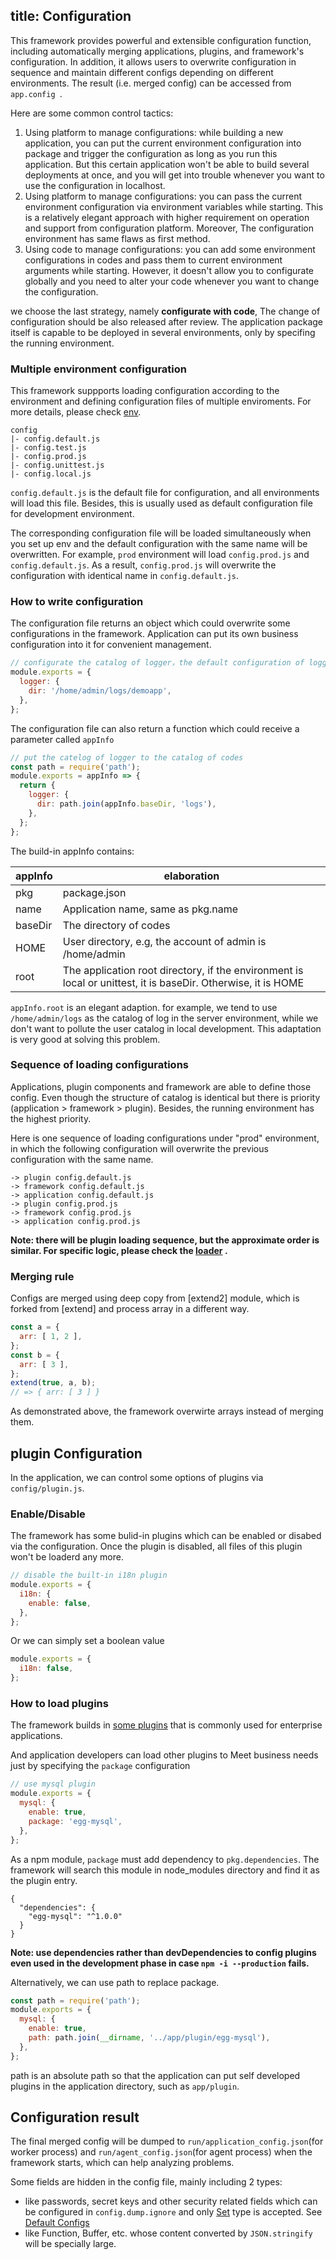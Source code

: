 title: Configuration
---
This framework provides powerful and extensible configuration function, including automatically merging applications, plugins, and framework's configuration. In addition, it allows users to overwrite configuration in sequence and maintain different configs depending on different environments. The result (i.e. merged config) can be accessed from `app.config `.

Here are some common control tactics:

1. Using platform to manage configurations: while building a new application, you can put the current environment configuration into package and trigger the configuration as long as you run this application. But this certain application won't be able to build several deployments at once, and you will get into trouble whenever you want to use the configuration in localhost.
2. Using platform to manage configurations: you can pass the current environment configuration via environment variables while starting. This is a relatively elegant approach with higher requirement on operation and support from configuration platform. Moreover, The configuration environment has same flaws as first method.
3. Using code to manage configurations: you can add some environment configurations in codes and pass them  to current environment arguments while starting. However, it doesn't allow you to configurate globally and you need to alter your code whenever you want to change the configuration.

we choose the last strategy, namely **configurate with code**, The change of configuration should be also released after review. The application package itself is capable to be deployed in several environments, only by specifing the running environment.

### Multiple environment configuration

This framework suppports loading configuration according to the environment and defining configuration files of multiple enviroments. For more details, please check [env](../basics/env.md).

```
config
|- config.default.js
|- config.test.js
|- config.prod.js
|- config.unittest.js
|- config.local.js
```
`config.default.js` is the default file for configuration, and all environments will load this file. Besides, this is usually used as default configuration file for development environment.

The corresponding configuration file will be loaded simultaneously when you set up env and the default configuration with the same name will be overwritten. For example, `prod` environment will load `config.prod.js` and `config.default.js`. As a result, `config.prod.js` will overwrite the configuration with identical name in `config.default.js`.

### How to write configuration

The configuration file returns an object which could overwrite some configurations in the framework. Application can put its own business configuration into it for convenient management.

```js
// configurate the catalog of logger，the default configuration of logger is provided by framework
module.exports = {
  logger: {
    dir: '/home/admin/logs/demoapp',
  },
};
```
The configuration file can also return a function which could receive a parameter called `appInfo`

```js
// put the catelog of logger to the catalog of codes
const path = require('path');
module.exports = appInfo => {
  return {
    logger: {
      dir: path.join(appInfo.baseDir, 'logs'),
    },
  };
};
```
The build-in appInfo contains:

appInfo | elaboration
---      | ---
pkg      | package.json
name     | Application name, same as pkg.name
baseDir   | The directory of codes
HOME       | User directory, e.g, the account of admin is /home/admin
root       | The application root directory, if the environment is local or unittest, it is baseDir. Otherwise, it is HOME

`appInfo.root` is an elegant adaption. for example, we tend to use ``/home/admin/logs`` as the catalog of log in the server environment, while we don't want to pollute the user catalog in local development. This adaptation is very good at solving this problem.

### Sequence of loading configurations

Applications, plugin components and framework are able to define those config. Even though the structure of catalog is identical but there is priority (application > framework > plugin). Besides, the running environment has the highest priority.

Here is one sequence of loading configurations under "prod" environment, in which the following configuration will overwrite the previous configuration with the same name.

	-> plugin config.default.js
	-> framework config.default.js
	-> application config.default.js
	-> plugin config.prod.js
	-> framework config.prod.js
	-> application config.prod.js
	
**Note: there will be plugin loading sequence, but the approximate order is similar. For specific logic, please check the [loader](../advanced/loader.md) .**

### Merging rule

Configs are merged using deep copy from [extend2] module, which is forked from [extend] and process array in a different way.

```js
const a = {
  arr: [ 1, 2 ],
};
const b = {
  arr: [ 3 ],
};
extend(true, a, b);
// => { arr: [ 3 ] }
```
As demonstrated above, the framework overwirte arrays instead of merging them.

## plugin Configuration

In the application, we can control some options of plugins via `config/plugin.js`.

### Enable/Disable

The framework has some bulid-in plugins which can be enabled or disabed via the configuration. Once the plugin is disabled, all files of this plugin won't be loaderd any more.

```js
// disable the built-in i18n plugin
module.exports = {
  i18n: {
    enable: false,
  },
};
```

Or we can simply set a boolean value

```js
module.exports = {
  i18n: false,
};
```

### How to load plugins

The framework builds in [some plugins](https://github.com/eggjs/egg/blob/master/config/plugin.js) that is commonly used for enterprise applications.

And application developers can load other plugins to Meet business needs just by specifying the `package` configuration

```js
// use mysql plugin
module.exports = {
  mysql: {
    enable: true,
    package: 'egg-mysql',
  },
};
```

As a npm module, `package` must add dependency to `pkg.dependencies`. The framework will search this module in node_modules directory and find it as the plugin entry.

```
{
  "dependencies": {
    "egg-mysql": "^1.0.0"
  }
}
```

**Note: use dependencies rather than devDependencies to config plugins even used in the development phase in case `npm -i --production` fails.**

Alternatively, we can use path to replace package.

```js
const path = require('path');
module.exports = {
  mysql: {
    enable: true,
    path: path.join(__dirname, '../app/plugin/egg-mysql'),
  },
};
```

path is an absolute path so that the application can put self developed plugins in the application directory, such as `app/plugin`.

## Configuration result

The final merged config will be dumped to `run/application_config.json`(for worker process) and `run/agent_config.json`(for agent process) when the framework starts, which can help analyzing problems.

Some fields are hidden in the config file, mainly including 2 types:

- like passwords, secret keys and other security related fields which can be configured in `config.dump.ignore` and only [Set](https://developer.mozilla.org/en-US/docs/Web/JavaScript/Reference/Global_Objects/Set) type is accepted. See [Default Configs](https://github.com/eggjs/egg/blob/master/config/config.default.js)
- like Function, Buffer, etc. whose content converted by `JSON.stringify` will be specially large.
